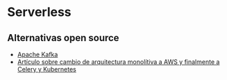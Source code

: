 # Serverless

## Alternativas open source

- [Apache Kafka](https://kafka.apache.org/)
- [Artículo sobre cambio de arquitectura monolítiva a AWS y finalmente a Celery y Kubernetes](https://itnext.io/back-to-the-future-the-future-might-not-just-be-serverless-after-all-b8165d6e84c2)

